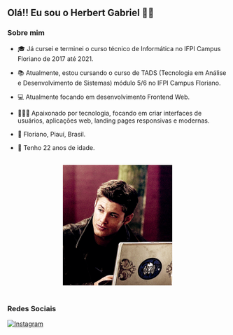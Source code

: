 ## Olá!! Eu sou o Herbert Gabriel ✋🏽

### Sobre mim
- 🎓 Já cursei e terminei o curso técnico de Informática no IFPI Campus Floriano de 2017 até 2021.

- 📚 Atualmente, estou cursando o curso de TADS (Tecnologia em Análise e Desenvolvimento de Sistemas) módulo 5/6 no IFPI Campus Floriano.

- 💻 Atualmente focando em desenvolvimento Frontend Web.

- 🧑🏽‍💻 Apaixonado por tecnologia, focando em criar interfaces de usuários, aplicações web, landing pages responsivas e modernas.

- 📍 Floriano, Piauí, Brasil.

- 🎂 Tenho 22 anos de idade.
<br>

<div style="text-align: center;">
<img src="dean.gif" width="250">
</div>
<br>

### Redes Sociais
[![Instagram](https://img.shields.io/badge/-Instagram-%23E4405F?style=for-the-badge&logo=instagram&logoColor=white)](https://www.instagram.com/herbertg1010/)
